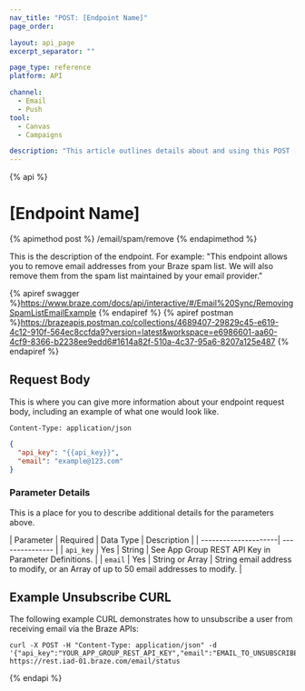 ```yaml
---
nav_title: "POST: [Endpoint Name]"
page_order:

layout: api_page
excerpt_separator: ""

page_type: reference
platform: API

channel:
  - Email
  - Push
tool:
  - Canvas
  - Campaigns

description: "This article outlines details about and using this POST [endpoint name] Braze endpoint."
---
```

{% api %}
# [Endpoint Name]

{% apimethod post %}
/email/spam/remove
{% endapimethod %}

This is the description of the endpoint. For example: "This endpoint allows you to remove email addresses from your Braze spam list. We will also remove them from the spam list maintained by your email provider."

{% apiref swagger %}https://www.braze.com/docs/api/interactive/#/Email%20Sync/RemovingSpamListEmailExample {% endapiref %}
{% apiref postman %}https://brazeapis.postman.co/collections/4689407-29829c45-e619-4c12-910f-564ec8ccfda9?version=latest&workspace=e6986601-aa60-4cf9-8366-b2238ee9edd6#1614a82f-510a-4c37-95a6-8207a125e487 {% endapiref %}

## Request Body

This is where you can give more information about your endpoint request body, including an example of what one would look like.

`Content-Type: application/json`

```json
{
  "api_key": "{{api_key}}",
  "email": "example@123.com"
}
```

### Parameter Details

This is a place for you to describe additional details for the parameters above.

| Parameter | Required | Data Type | Description |
| ---------------------| --------------- |
| `api_key` | Yes | String | See App Group REST API Key in Parameter Definitions. |
| `email` | Yes | String or Array | String email address to modify, or an Array of up to 50 email addresses to modify. |

## Example Unsubscribe CURL

The following example CURL demonstrates how to unsubscribe a user from receiving email via the Braze APIs:

```
curl -X POST -H "Content-Type: application/json" -d '{"api_key":"YOUR_APP_GROUP_REST_API_KEY","email":"EMAIL_TO_UNSUBSCRIBE","subscription_state":"unsubscribed"}' https://rest.iad-01.braze.com/email/status
```
{% endapi %}
